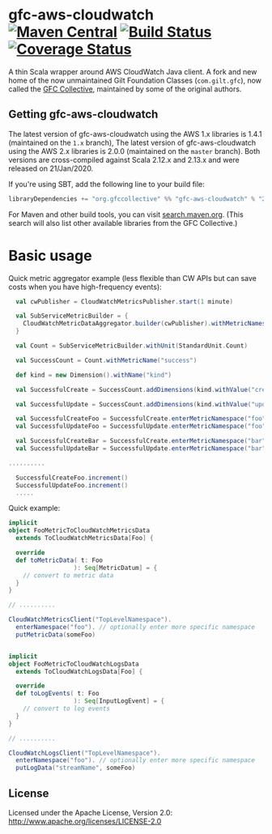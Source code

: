 # gfc-aws-cloudwatch [![Maven Central](https://maven-badges.herokuapp.com/maven-central/org.gfccollective/gfc-aws-cloudwatch_2.12/badge.svg?style=plastic)](https://maven-badges.herokuapp.com/maven-central/org.gfccollective/gfc-aws-cloudwatch_2.12) [![Build Status](https://github.com/gfc-collective/gfc-aws-cloudwatch/workflows/Scala%20CI/badge.svg)](https://github.com/gfc-collective/gfc-aws-cloudwatch/actions) [![Coverage Status](https://coveralls.io/repos/gfc-collective/gfc-aws-cloudwatch/badge.svg?branch=master&service=github)](https://coveralls.io/github/gfc-collective/gfc-aws-cloudwatch?branch=master)

A thin Scala wrapper around AWS CloudWatch Java client.
A fork and new home of the now unmaintained Gilt Foundation Classes (`com.gilt.gfc`), now called the [GFC Collective](https://github.com/gfc-collective), maintained by some of the original authors.


## Getting gfc-aws-cloudwatch

The latest version of gfc-aws-cloudwatch using the AWS 1.x libraries is 1.4.1 (maintained on the `1.x` branch), 
The latest version of gfc-aws-cloudwatch using the AWS 2.x libraries is 2.0.0 (maintained on the `master` branch).
Both versions are cross-compiled against Scala 2.12.x and 2.13.x and were released on 21/Jan/2020.

If you're using SBT, add the following line to your build file:

```scala
libraryDependencies += "org.gfccollective" %% "gfc-aws-cloudwatch" % "2.0.0"
```

For Maven and other build tools, you can visit [search.maven.org](http://search.maven.org/#search%7Cga%7C1%7Corg.gfccollective).
(This search will also list other available libraries from the GFC Collective.)

# Basic usage

Quick metric aggregator example
(less flexible than CW APIs but can save costs when you have high-frequency events):
```scala
  val cwPublisher = CloudWatchMetricsPublisher.start(1 minute)

  val SubServiceMetricBuilder = {
    CloudWatchMetricDataAggregator.builder(cwPublisher).withMetricNamespace("TopLevelNamespace")
  }

  val Count = SubServiceMetricBuilder.withUnit(StandardUnit.Count)

  val SuccessCount = Count.withMetricName("success")

  def kind = new Dimension().withName("kind")

  val SuccessfulCreate = SuccessCount.addDimensions(kind.withValue("create"))

  val SuccessfulUpdate = SuccessCount.addDimensions(kind.withValue("update"))

  val SuccessfulCreateFoo = SuccessfulCreate.enterMetricNamespace("foo").start()
  val SuccessfulUpdateFoo = SuccessfulUpdate.enterMetricNamespace("foo").start()

  val SuccessfulCreateBar = SuccessfulCreate.enterMetricNamespace("bar").start()
  val SuccessfulUpdateBar = SuccessfulUpdate.enterMetricNamespace("bar").start()

..........

  SuccessfulCreateFoo.increment()
  SuccessfulUpdateFoo.increment()
  .....

```

Quick example:
```scala
implicit
object FooMetricToCloudWatchMetricsData
  extends ToCloudWatchMetricsData[Foo] {

  override
  def toMetricData( t: Foo
                  ): Seq[MetricDatum] = {
    // convert to metric data
  }
}

// ..........

CloudWatchMetricsClient("TopLevelNamespace").
  enterNamespace("foo"). // optionally enter more specific namespace
  putMetricData(someFoo)


implicit
object FooMetricToCloudWatchLogsData
  extends ToCloudWatchLogsData[Foo] {

  override
  def toLogEvents( t: Foo
                  ): Seq[InputLogEvent] = {
    // convert to log events
  }
}

// ..........

CloudWatchLogsClient("TopLevelNamespace").
  enterNamespace("foo"). // optionally enter more specific namespace
  putLogData("streamName", someFoo)

```

## License

Licensed under the Apache License, Version 2.0: http://www.apache.org/licenses/LICENSE-2.0
